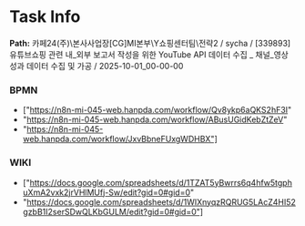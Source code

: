 # Task Info

**Path:** 카페24(주)\본사사업장\[CG]MI본부\Y쇼핑센터팀\전략2 / sycha / [339893] 유튜브쇼핑 관련 내_외부 보고서 작성을 위한 YouTube API 데이터 수집 _ 채널_영상 성과 데이터 수집 및 가공 / 2025-10-01_00-00-00

### BPMN
- ["https://n8n-mi-045-web.hanpda.com/workflow/Qv8ykp6aQKS2hF3I"
- "https://n8n-mi-045-web.hanpda.com/workflow/ABusUGidKebZtZeV"
- "https://n8n-mi-045-web.hanpda.com/workflow/JxvBbneFUxgWDHBX"]

### WIKI
- ["https://docs.google.com/spreadsheets/d/1TZAT5yBwrrs6q4hfw5tgphuXmA2vxk2jrVHlMUfj-Sw/edit?gid=0#gid=0"
- "https://docs.google.com/spreadsheets/d/1WIXnyqzRQRUG5LAcZ4HI52gzbB1I2serSDwQLKbGULM/edit?gid=0#gid=0"]


